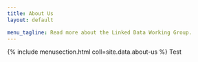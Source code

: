 ```yaml
---
title: About Us
layout: default

menu_tagline: Read more about the Linked Data Working Group.
---
```


{% include menusection.html coll=site.data.about-us %}
Test
